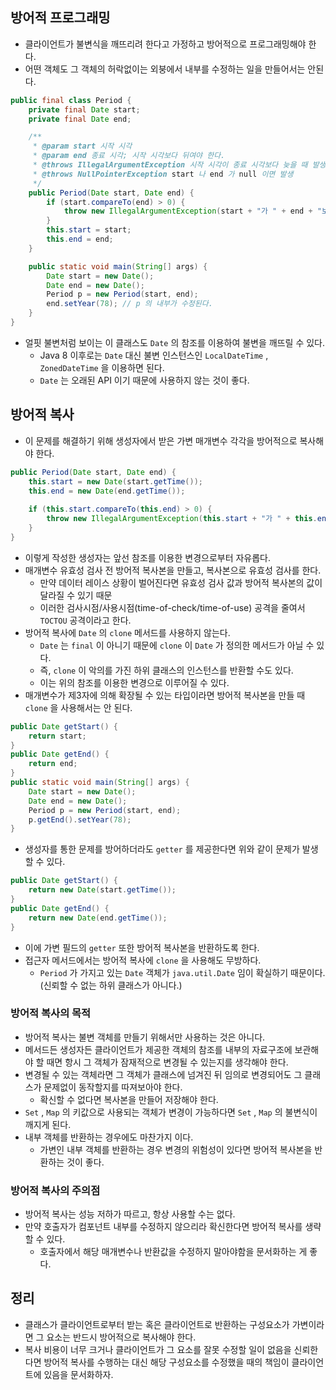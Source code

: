 ## 방어적 프로그래밍
- 클라이언트가 불변식을 깨뜨리려 한다고 가정하고 방어적으로 프로그래밍해야 한다.
- 어떤 객체도 그 객체의 허락없이는 외붕에서 내부를 수정하는 일을 만들어서는 안된다.
```java
public final class Period {
    private final Date start;
    private final Date end;

    /**
     * @param start 시작 시각
     * @param end 종료 시각; 시작 시각보다 뒤여야 한다.
     * @throws IllegalArgumentException 시작 시각이 종료 시각보다 늦을 때 발생
     * @throws NullPointerException start 나 end 가 null 이면 발생
     */
    public Period(Date start, Date end) {
        if (start.compareTo(end) > 0) {
            throw new IllegalArgumentException(start + "가 " + end + "보다 늦다.");
        }
        this.start = start;
        this.end = end;
    }

    public static void main(String[] args) {
        Date start = new Date();
        Date end = new Date();
        Period p = new Period(start, end);
        end.setYear(78); // p 의 내부가 수정된다.
    }
}
```
- 얼핏 불변처럼 보이는 이 클래스도 `Date` 의 참조를 이용하여 불변을 깨뜨릴 수 있다.
  - Java 8 이후로는 `Date` 대신 불변 인스턴스인 `LocalDateTime` , `ZonedDateTime` 을 이용하면 된다.
  - `Date` 는 오래된 API 이기 때문에 사용하지 않는 것이 좋다.

## 방어적 복사
- 이 문제를 해결하기 위해 생성자에서 받은 가변 매개변수 각각을 방어적으로 복사해야 한다.
```java
public Period(Date start, Date end) {
    this.start = new Date(start.getTime());
    this.end = new Date(end.getTime());
    
    if (this.start.compareTo(this.end) > 0) {
        throw new IllegalArgumentException(this.start + "가 " + this.end + "보다 늦다.");
    }
}
```
- 이렇게 작성한 생성자는 앞선 참조를 이용한 변경으로부터 자유롭다.
- 매개변수 유효성 검사 전 방어적 복사본을 만들고, 복사본으로 유효성 검사를 한다.
  - 만약 데이터 레이스 상황이 벌어진다면 유효성 검사 값과 방어적 복사본의 값이 달라질 수 있기 때문
  - 이러한 검사시점/사용시점(time-of-check/time-of-use) 공격을 줄여서 `TOCTOU` 공격이라고 한다.
- 방어적 복사에 `Date` 의 `clone` 메서드를 사용하지 않는다.
  - `Date` 는 `final` 이 아니기 때문에 `clone` 이 `Date` 가 정의한 메서드가 아닐 수 있다.
  - 즉, `clone` 이 악의를 가진 하위 클래스의 인스턴스를 반환할 수도 있다.
  - 이는 위의 참조를 이용한 변경으로 이루어질 수 있다.
- 매개변수가 제3자에 의해 확장될 수 있는 타입이라면 방어적 복사본을 만들 때 `clone` 을 사용해서는 안 된다.

```java
public Date getStart() {
    return start;
}
public Date getEnd() {
    return end;
}
public static void main(String[] args) {
    Date start = new Date();
    Date end = new Date();
    Period p = new Period(start, end);
    p.getEnd().setYear(78);
}
```
- 생성자를 통한 문제를 방어하더라도 `getter` 를 제공한다면 위와 같이 문제가 발생할 수 있다.

```java
public Date getStart() {
    return new Date(start.getTime());
}
public Date getEnd() {
    return new Date(end.getTime());
}
```
- 이에 가변 필드의 `getter` 또한 방어적 복사본을 반환하도록 한다.
- 접근자 메서드에서는 방어적 복사에 `clone` 을 사용해도 무방하다.
  - `Period` 가 가지고 있는 `Date` 객체가 `java.util.Date` 임이 확실하기 때문이다.(신뢰할 수 없는 하위 클래스가 아니다.)

### 방어적 복사의 목적
- 방어적 복사는 불변 객체를 만들기 위해서만 사용하는 것은 아니다.
- 메서드든 생성자든 클라이언트가 제공한 객체의 참조를 내부의 자료구조에 보관해야 할 때면 항시 그 객체가 잠재적으로 변경될 수 있는지를 생각해야 한다.
- 변경될 수 있는 객체라면 그 객체가 클래스에 넘겨진 뒤 임의로 변경되어도 그 클래스가 문제없이 동작할지를 따져보아야 한다.
  - 확신할 수 없다면 복사본을 만들어 저장해야 한다.
- `Set` , `Map` 의 키값으로 사용되는 객체가 변경이 가능하다면 `Set` , `Map` 의 불변식이 깨지게 된다.
- 내부 객체를 반환하는 경우에도 마찬가지 이다.
  - 가변인 내부 객체를 반환하는 경우 변경의 위험성이 있다면 방어적 복사본을 반환하는 것이 좋다.

### 방어적 복사의 주의점
- 방어적 복사는 성능 저하가 따르고, 항상 사용할 수는 없다.
- 만약 호출자가 컴포넌트 내부를 수정하지 않으리라 확신한다면 방어적 복사를 생략할 수 있다.
  - 호출자에서 해당 매개변수나 반환값을 수정하지 말아야함을 문서화하는 게 좋다.

## 정리
- 클래스가 클라이언트로부터 받는 혹은 클라이언트로 반환하는 구성요소가 가변이라면 그 요소는 반드시 방어적으로 복사해야 한다.
- 복사 비용이 너무 크거나 클라이언트가 그 요소를 잘못 수정할 일이 없음을 신뢰한다면 방어적 복사를 수행하는 대신 해당 구성요소를 수정했을 때의 책임이 클라이언트에 있음을 문서화하자.
